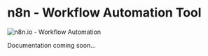 # n8n - Workflow Automation Tool

![n8n.io - Workflow Automation](https://n8n.io/n8n-logo.png)

Documentation coming soon...
